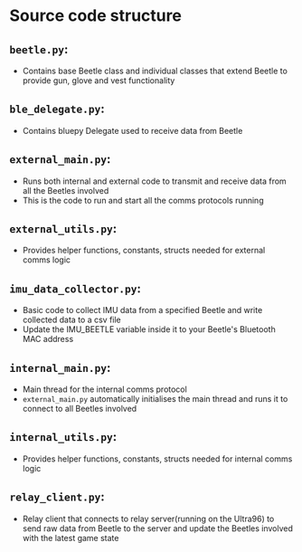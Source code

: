 # Source code structure
## `beetle.py`: 
- Contains base Beetle class and individual classes that extend Beetle to provide gun, glove and vest functionality

## `ble_delegate.py`: 
- Contains bluepy Delegate used to receive data from Beetle

## `external_main.py`: 
- Runs both internal and external code to transmit and receive data from all the Beetles involved
- This is the code to run and start all the comms protocols running

## `external_utils.py`: 
- Provides helper functions, constants, structs needed for external comms logic

## `imu_data_collector.py`: 
- Basic code to collect IMU data from a specified Beetle and write collected data to a csv file
- Update the IMU_BEETLE variable inside it to your Beetle's Bluetooth MAC address

## `internal_main.py`: 
- Main thread for the internal comms protocol
- `external_main.py` automatically initialises the main thread and runs it to connect to all Beetles involved

## `internal_utils.py`: 
- Provides helper functions, constants, structs needed for internal comms logic

## `relay_client.py`: 
- Relay client that connects to relay server(running on the Ultra96) to send raw data from Beetle to the server and update the Beetles involved with the latest game state

